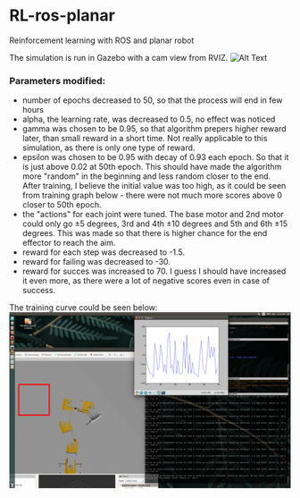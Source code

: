 # RL-ros-planar
Reinforcement learning with ROS and planar robot

The simulation is run in Gazebo with a cam view from RVIZ. 
![Alt Text](https://github.com/androbaza/RL-ros-planar/blob/main/1.gif)

### Parameters modified:

* number of epochs decreased to 50, so that the process will end in few hours
* alpha, the learning rate, was decreased to 0.5, no effect was noticed
* gamma was chosen to be 0.95, so that algorithm prepers higher reward later, than small reward in a short time. Not really applicable to this simulation, as there is only one type of reward.
* epsilon was chosen to be 0.95 with decay of 0.93 each epoch. So that it is just above 0.02 at 50th epoch. This should have made the algorithm more "random" in the beginning and less random closer to the end. After training, I believe the initial value was too high, as it could be seen from training graph below - there were not much more scores above 0 closer to 50th epoch.
* the "actions" for each joint were tuned. The base motor and 2nd motor could only go ±5 degrees, 3rd and 4th ±10 degrees and 5th and 6th ±15 degrees. This was made so that there is higher chance for the end effector to reach the aim.
* reward for each step was decreased to -1.5. 
* reward for failing was decreased to -30.
* reward for succes was increased to 70. I guess I should have increased it even more, as there were a lot of negative scores even in case of success.

The training curve could be seen below:
![Alt Text](https://github.com/androbaza/RL-ros-planar/blob/main/2.png)

